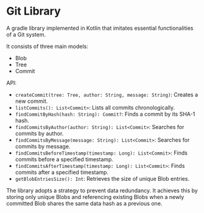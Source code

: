 # Git Library

A gradle library implemented in Kotlin that imitates essential functionalities of a Git system.

It consists of three main models:
- Blob
- Tree
- Commit

API:
- `createCommit(tree: Tree, author: String, message: String)`: Creates a new commit.
- `listCommits(): List<Commit>`: Lists all commits chronologically.
- `findCommitByHash(hash: String): Commit?`: Finds a commit by its SHA-1 hash.
- `findCommitsByAuthor(author: String): List<Commit>`: Searches for commits by author.
- `findCommitsByMessage(message: String): List<Commit>`: Searches for commits by message.
- `findCommitsBeforeTimestamp(timestamp: Long): List<Commit>`: Finds commits before a specified timestamp.
- `findCommitsAfterTimestamp(timestamp: Long): List<Commit>`: Finds commits after a specified timestamp.
- `getBlobEntriesSize(): Int`: Retrieves the size of unique Blob entries.

The library adopts a strategy to prevent data redundancy. It achieves this by storing only unique Blobs and referencing existing Blobs when a newly committed Blob shares the same data hash as a previous one.
